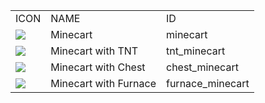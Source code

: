 <table>
	<tablebody>
		<tr>
			<td>ICON</td>
			<td>NAME</td>
			<td>ID</td>
		</tr>
		<tr>
			<td><img src="C:/Users/seese/Files/Projects/MC_datapacks/recipe_auto_manual/LemonTea_auto_recipes/output/mc_icon/transportation/minecart.png"></td>
			<td>Minecart</td>
			<td>minecart</td>
		</tr>
		<tr>
			<td><img src="C:/Users/seese/Files/Projects/MC_datapacks/recipe_auto_manual/LemonTea_auto_recipes/output/mc_icon/transportation/tnt_minecart.png"></td>
			<td>Minecart with TNT</td>
			<td>tnt_minecart</td>
		</tr>
		<tr>
			<td><img src="C:/Users/seese/Files/Projects/MC_datapacks/recipe_auto_manual/LemonTea_auto_recipes/output/mc_icon/transportation/chest_minecart.png"></td>
			<td>Minecart with Chest</td>
			<td>chest_minecart</td>
		</tr>
		<tr>
			<td><img src="C:/Users/seese/Files/Projects/MC_datapacks/recipe_auto_manual/LemonTea_auto_recipes/output/mc_icon/transportation/furnace_minecart.png"></td>
			<td>Minecart with Furnace</td>
			<td>furnace_minecart</td>
		</tr>
	</tablebody>
</table>